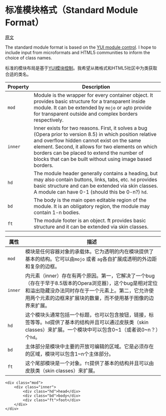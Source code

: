 # 标准模块格式（Standard Module Format）

[原文](https://github.com/stubbornella/oocss/wiki/Standard-Module-Format)

The standard module format is based on the [YUI module control](http://developer.yahoo.com/yui/examples/container:/module.html).  I hope to include input from microformats and HTML5 communities to inform the choice of class names.

标准的模块布局是基于[YUI模块控制](http://developer.yahoo.com/yui/examples/container:/module.html)。我希望从微格式和HTML5社区中为类获取合适的类名。

| Property | Description |
| --------- |---------|
| `mod` | Module is the wrapper for every container object. It provides basic structure for a transparent inside module. It can be extended by `mojo` or `ag`to provide for transparent outside and complex borders respectively.  |
| `inner` | Inner exists for two reasons. First, it solves a bug (Opera prior to version 8.5) in which position relative and overflow hidden cannot exist on the same element. Second, it allows for two elements on which borders can be placed to extend the number of blocks that can be built without using image based borders.  |
| `hd` | The module header generally contains a heading, but may also contain buttons, links, tabs, etc. `hd` provides basic structure and can be extended via skin classes. A module can have 0-1 (should this be 0-n?) `hd`.  |
| `bd` | The body is the main open editable region of the module. It is an obligatory region, the module may contain 1-n bodies.  |
| `ft` | The module footer is an object. ft provides basic structure and it can be extended via skin classes.  |

| 属性 | 描述 |
| --------- |---------|
| `mod` | 模块是任何容器对象的承载体。它为透明的内在模块提供了基本的结构。它可以由`mojo` 或者 `ag`各自扩展成透明的外边距和复杂的边框。 |
| `inner` | 内元素（inner）存在有两个原因。第一，它解决了一个bug（存在于早于8.5版本的Opera浏览器），这个bug是相对定位和溢出隐藏没办法同时存在于一个元素上。第二，它允许使用两个元素的边框来扩展块的数量，而不使用基于图像的边界来扩展。 |
| `hd` | 这个模块头通常包括一个标题，也可以包含按钮，链接，标签等等。`hd`提供了基本的结构并且可以通过皮肤类（skin classes）来扩展。一个模块中可以包含0~1（或者说0~n？）个`hd`。 |
| `bd` | 主体部分是模块中主要的开放可编辑的区域。它是必须存在的区域，模块可以包含1~n个主体部分。 |
| `ft` | 这个尾部模块是一个对象。`ft`提供了基本的结构并且可以由皮肤类（skin classes）来扩展。 |

```
<div class="mod">
	<div class="inner">
		<div class="hd">head</div>
		<div class="bd">body</div>
		<div class="ft">foot</div>
	</div>
</div>
```
